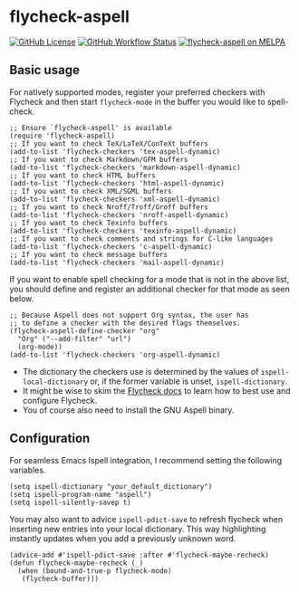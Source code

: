 # flycheck-aspell

[![GitHub License](https://img.shields.io/github/license/leotaku/flycheck-aspell?logo=none&style=flat)](https://spdx.org/licenses/GPL-3.0-or-later.html)
[![GitHub Workflow Status](https://img.shields.io/github/actions/workflow/status/leotaku/flycheck-aspell/check.yml?logo=none&style=flat)](https://github.com/leotaku/flycheck-aspell/actions)
[![flycheck-aspell on MELPA](https://melpa.org/packages/flycheck-aspell-badge.svg)](https://melpa.org/#/flycheck-aspell)

## Basic usage

For natively supported modes, register your preferred checkers with Flycheck and then start `flycheck-mode` in the buffer you would like to spell-check.

```emacs-lisp
;; Ensure `flycheck-aspell' is available
(require 'flycheck-aspell)
;; If you want to check TeX/LaTeX/ConTeXt buffers
(add-to-list 'flycheck-checkers 'tex-aspell-dynamic)
;; If you want to check Markdown/GFM buffers
(add-to-list 'flycheck-checkers 'markdown-aspell-dynamic)
;; If you want to check HTML buffers
(add-to-list 'flycheck-checkers 'html-aspell-dynamic)
;; If you want to check XML/SGML buffers
(add-to-list 'flycheck-checkers 'xml-aspell-dynamic)
;; If you want to check Nroff/Troff/Groff buffers
(add-to-list 'flycheck-checkers 'nroff-aspell-dynamic)
;; If you want to check Texinfo buffers
(add-to-list 'flycheck-checkers 'texinfo-aspell-dynamic)
;; If you want to check comments and strings for C-like languages
(add-to-list 'flycheck-checkers 'c-aspell-dynamic)
;; If you want to check message buffers
(add-to-list 'flycheck-checkers 'mail-aspell-dynamic)
```

If you want to enable spell checking for a mode that is not in the above list, you should define and register an additional checker for that mode as seen below.

``` emacs-lisp
;; Because Aspell does not support Org syntax, the user has
;; to define a checker with the desired flags themselves.
(flycheck-aspell-define-checker "org"
  "Org" ("--add-filter" "url")
  (org-mode))
(add-to-list 'flycheck-checkers 'org-aspell-dynamic)
```

+ The dictionary the checkers use is determined by the values of `ispell-local-dictionary` or, if the former variable is unset, `ispell-dictionary`.
+ It might be wise to skim the [Flycheck docs](https://www.flycheck.org/en/latest/) to learn how to best use and configure Flycheck.
+ You of course also need to install the GNU Aspell binary.

## Configuration

For seamless Emacs Ispell integration, I recommend setting the following variables.

```emacs-lisp
(setq ispell-dictionary "your_default_dictionary")
(setq ispell-program-name "aspell")
(setq ispell-silently-savep t)
```

You may also want to advice `ispell-pdict-save` to refresh flycheck when inserting new entries into your local dictionary.
This way highlighting instantly updates when you add a previously unknown word.

```emacs-lisp
(advice-add #'ispell-pdict-save :after #'flycheck-maybe-recheck)
(defun flycheck-maybe-recheck (_)
  (when (bound-and-true-p flycheck-mode)
   (flycheck-buffer)))
```
